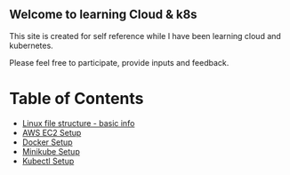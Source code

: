 ## Welcome to learning Cloud & k8s

This site is created for self reference while I have been learning cloud and kubernetes.

Please feel free to participate, provide inputs and feedback.

# Table of Contents
- [Linux file structure - basic info](linux-file-system)
- [AWS EC2 Setup](aws-setup)
- [Docker Setup](docker-setup)
- [Minikube Setup](minikube-setup)
- [Kubectl Setup](kubectl-setup)
